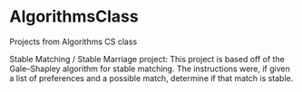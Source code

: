 # AlgorithmsClass
Projects from Algorithms CS class

Stable Matching / Stable Marriage project: This project is based off of the Gale–Shapley algorithm for stable matching. The instructions were, if given a list of preferences and a possible match, determine if that match is stable. 
